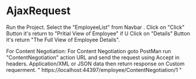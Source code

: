 # AjaxRequest 

Run the Project. Select the "EmployeeList" from Navbar . Click on "Click" Button it's return to "Pritial View of Employee" if U Click on "Details" Button it's return "The Full View of Employee Details".

For Content Negotiation: For Content Negotiation goto PostMan run "ContentNegotiation"  action URL and send the request using Accept in headers. Application/XML or JSON data then return response on Custom requerment.  " https://localhost:44397/employee/ContentNegotiation/1 " 
